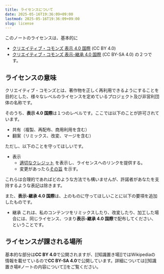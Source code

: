 ```yaml
---
title: ライセンスについて
date: 2025-05-16T19:36:09+09:00
lastmod: 2025-05-16T19:36:09+09:00
slug: license
---
```

このノートのライセンスは、基本的に
- [クリエイティブ・コモンズ 表示 4.0 国際](https://creativecommons.org/licenses/by/4.0/deed.ja) (CC BY 4.0)
- [クリエイティブ・コモンズ 表示-継承 4.0 国際](https://creativecommons.org/licenses/by-sa/4.0/deed.ja) (CC BY-SA 4.0)
の２つです。

## ライセンスの意味
クリエイティブ・コモンズとは、著作物を正しく再利用できるようにすることを目的とした、様々なレベルのライセンスを定めているプロジェクト及び非営利団体の名称です。

そのうち、**表示 4.0 国際**は１つのレベルです。ここでは以下のことが許可されています。
- 共有（複製、再配布、商用利用を含む）
- 翻案（リミックス、改変、マージを含む）

ただし、以下のことを守ってほしいです。
- 表示
  - [適切なクレジット](https://creativecommons.org/licenses/by/4.0/deed.ja#ref-appropriate-credit) を表示し、ライセンスへのリンクを提供する。  
  - 変更があったら[その旨](https://creativecommons.org/licenses/by/4.0/deed.ja#ref-indicate-changes) を示す。

これらは合理的であればどのような方法でも構いませんが、許諾者があなたを支持するような表記は除きます。

また、**表示-継承 4.0 国際**は、上のものに守ってほしいことに以下の要項を追加したものです。
- 継承
これは、私のコンテンツをリミックスしたり、改変したり、加工した場合には、同じライセンス、つまり**表示-継承 4.0 国際**で配布してください、ということです。

## ライセンスが課される場所
基本的な部分は**CC BY 4.0**で公開されますが、[[知識置き場]]ではWikipediaの情報を載せているので**CC BY-SA 4.0**で公開しています。詳細については[[知識置き場#ノートの内容について]]をご覧ください。